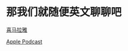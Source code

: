 # 那我们就随便英文聊聊吧

[喜马拉雅](https://www.ximalaya.com/album/86658945.xml)

[Apple Podcast](https://podcasts.apple.com/us/podcast/%E9%82%A3%E6%88%91%E4%BB%AC%E5%B0%B1%E9%9A%8F%E4%BE%BF%E8%8B%B1%E6%96%87%E8%81%8A%E8%81%8A%E5%90%A7/id1798039833)


